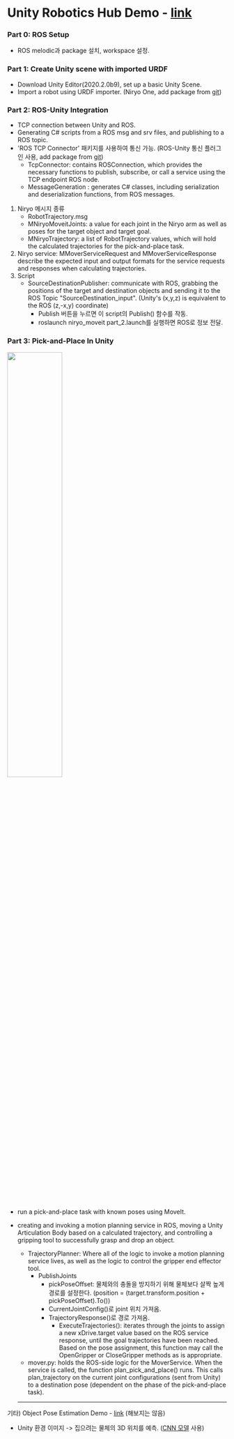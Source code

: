 # Unity Robotics Hub Demo - [link](https://github.com/Unity-Technologies/Unity-Robotics-Hub)

### Part 0: ROS Setup
- ROS melodic과 package 설치, workspace 설정.

### Part 1: Create Unity scene with imported URDF
- Download Unity Editor(2020.2.0b9), set up a basic Unity Scene.
- Import a robot using URDF importer. (Niryo One, add package from [git](https://github.com/Unity-Technologies/URDF-Importer.git?path=/com.unity.robotics.urdf-importer))

### Part 2: ROS-Unity Integration
- TCP connection between Unity and ROS.
- Generating C# scripts from a ROS msg and srv files, and publishing to a ROS topic.
- 'ROS TCP Connector' 패키지를 사용하여 통신 가능. (ROS-Unity 통신 플러그인 사용, add package from [git](https://github.com/Unity-Technologies/ROS-TCP-Connector.git?path=/com.unity.robotics.ros-tcp-connector))
	- TcpConnector: contains ROSConnection, which provides the necessary functions to publish, subscribe, or call a service using the TCP endpoint ROS node.
	- MessageGeneration : generates C# classes, including serialization and deserialization functions, from ROS messages.


1. Niryo 메시지 종류
	- RobotTrajectory.msg
	- MNiryoMoveitJoints: a value for each joint in the Niryo arm as well as poses for the target object and target goal. 
	- MNiryoTrajectory: a list of RobotTrajectory values, which will hold the calculated trajectories for the pick-and-place task.
2. Niryo service: MMoverServiceRequest and MMoverServiceResponse describe the expected input and output formats for the service requests and responses when calculating trajectories.
3. Script
	- SourceDestinationPublisher: communicate with ROS, grabbing the positions of the target and destination objects and sending it to the ROS Topic "SourceDestination_input". (Unity's (x,y,z) is equivalent to the ROS (z,-x,y) coordinate)
		- Publish 버튼을 누르면 이 script의 Publish() 함수를 작동. 
		- roslaunch niryo_moveit part_2.launch를 실행하면 ROS로 정보 전달.


### Part 3: Pick-and-Place In Unity
<img src="https://github.com/Unity-Technologies/Unity-Robotics-Hub/blob/main/tutorials/pick_and_place/img/4_old_flow.png" width="50%"></img>  
- run a pick-and-place task with known poses using MoveIt.
- creating and invoking a motion planning service in ROS, moving a Unity Articulation Body based on a calculated trajectory, and controlling a gripping tool to successfully grasp and drop an object.
	- TrajectoryPlanner: Where all of the logic to invoke a motion planning service lives, as well as the logic to control the gripper end effector tool.
		- PublishJoints
			- pickPoseOffset: 물체와의 충돌을 방지하기 위해 물체보다 살짝 높게 경로를 설정한다. (position = (target.transform.position + pickPoseOffset).To<FLU>())
			- CurrentJointConfig()로 joint 위치 가져옴. 
			- TrajectoryResponse()로 경로 가져옴. 
				- ExecuteTrajectories(): iterates through the joints to assign a new xDrive.target value based on the ROS service response, until the goal trajectories have been reached. Based on the pose assignment, this function may call the OpenGripper or CloseGripper methods as is appropriate.
	- mover.py: holds the ROS-side logic for the MoverService. When the service is called, the function plan_pick_and_place() runs. This calls plan_trajectory on the current joint configurations (sent from Unity) to a destination pose (dependent on the phase of the pick-and-place task).

  -------------------------------------------------
  
기타) Object Pose Estimation Demo - [link](https://github.com/Unity-Technologies/Robotics-Object-Pose-Estimation) (해보지는 않음)  
- Unity 환경 이미지 -> 집으려는 물체의 3D 위치를 예측. ([CNN 모델](https://github.com/Unity-Technologies/Robotics-Object-Pose-Estimation/tree/main/Model) 사용)
